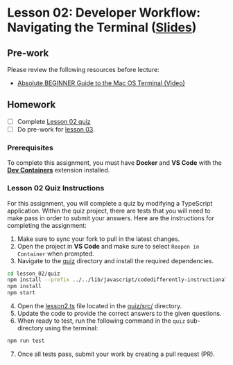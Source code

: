 # Lesson 02: Developer Workflow: Navigating the Terminal ([Slides](https://code-differently.github.io/code-differently-24-q4/slides/#/lesson_02))

## Pre-work

Please review the following resources before lecture:

* [Absolute BEGINNER Guide to the Mac OS Terminal (Video)](https://www.youtube.com/watch?v=aKRYQsKR46I)

## Homework

- [ ] Complete [Lesson 02 quiz](#lesson-02-quiz-instructions)
- [ ] Do pre-work for [lesson 03](/lesson_03/).

### Prerequisites

To complete this assignment, you must have **Docker** and **VS Code** with the [**Dev Containers**][dev-containers-link] extension installed.

### Lesson 02 Quiz Instructions

For this assignment, you will complete a quiz by modifying a TypeScript application. Within the quiz project, there are tests that you will need to make pass in order to submit your answers. Here are the instructions for completing the assignment:

1. Make sure to sync your fork to pull in the latest changes.
2. Open the project in **VS Code** and make sure to select `Reopen in Container` when prompted.
3. Navigate to the [quiz][lesson-2-quiz-dir] directory and install the required dependencies.
```bash
cd lesson_02/quiz
npm install --prefix ../../lib/javascript/codedifferently-instructional
npm install
npm start
```
4. Open the [lesson2.ts][lesson-2-file] file located in the [quiz/src/][lesson-2-src-dir] directory.
5. Update the code to provide the correct answers to the given questions.
6. When ready to test, run the following command in the `quiz` sub-directory using the terminal:
```bash
npm run test
```
7. Once all tests pass, submit your work by creating a pull request (PR).

[dev-containers-link]: https://marketplace.visualstudio.com/items?itemName=ms-vscode-remote.remote-containers
[lesson-2-quiz-dir]: quiz/
[lesson-2-file]: quiz/src/lesson2.ts
[lesson-2-src-dir]: quiz/src/
[test-report]: quiz/lesson_02_quiz/build/reports/tests/test/index.html
[spotless-link]: https://github.com/diffplug/spotless
